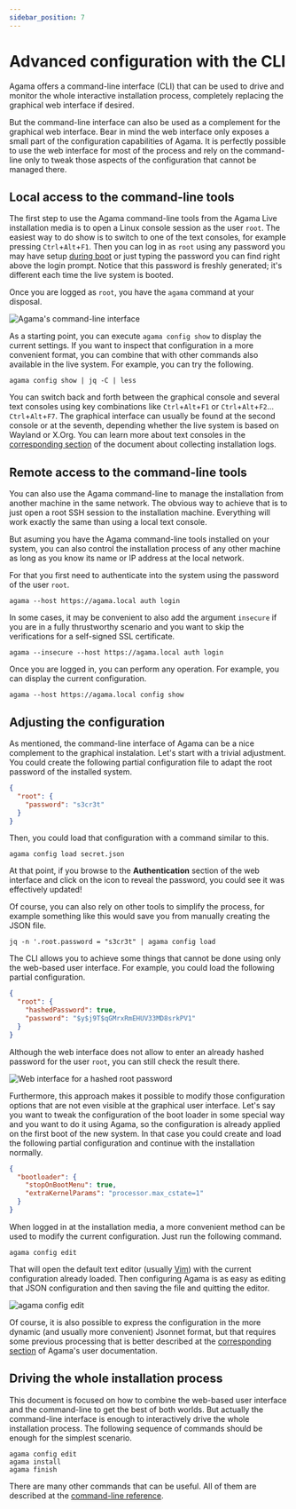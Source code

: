 ```yaml
---
sidebar_position: 7
---
```


# Advanced configuration with the CLI

Agama offers a command-line interface (CLI) that can be used to drive and monitor the whole
interactive installation process, completely replacing the graphical web interface if desired.

But the command-line interface can also be used as a complement for the graphical web interface.
Bear in mind the web interface only exposes a small part of the configuration capabilities of Agama.
It is perfectly possible to use the web interface for most of the process and rely on the
command-line only to tweak those aspects of the configuration that cannot be managed there.

## Local access to the command-line tools

The first step to use the Agama command-line tools from the Agama Live installation media is to open
a Linux console session as the user `root`. The easiest way to do show is to switch to one of the
text consoles, for example pressing `Ctrl`+`Alt`+`F1`. Then you can log in as `root` using any
password you may have setup [during boot](../user/reference/boot_options) or just typing the
password you can find right above the login prompt. Notice that this password is freshly generated;
it's different each time the live system is booted.

Once you are logged as `root`, you have the `agama` command at your disposal.

![Agama's command-line interface](/img/user/cli.png)

As a starting point, you can execute `agama config show` to display the current settings. If you
want to inspect that configuration in a more convenient format, you can combine that with other
commands also available in the live system. For example, you can try the following.

```
agama config show | jq -C | less
```

You can switch back and forth between the graphical console and several text consoles using key
combinations like `Ctrl`+`Alt`+`F1` or `Ctrl`+`Alt`+`F2`...  `Ctrl`+`Alt`+`F7`. The graphical
interface can usually be found at the second console or at the seventh, depending whether the live
system is based on Wayland or X.Org. You can learn more about text consoles in the [corresponding
section](../user/guides/collecting_logs.md#shell) of the document about collecting installation
logs.

## Remote access to the command-line tools

You can also use the Agama command-line to manage the installation from another machine in the same
network. The obvious way to achieve that is to just open a root SSH session to the installation
machine. Everything will work exactly the same than using a local text console.

But asuming you have the Agama command-line tools installed on your system, you can also control the
installation process of any other machine as long as you know its name or IP address at the local
network.

For that you first need to authenticate into the system using the password of the user `root`.

```
agama --host https://agama.local auth login
```

In some cases, it may be convenient to also add the argument `insecure` if you are in a fully
thrustworthy scenario and you want to skip the verifications for a self-signed SSL certificate.

```
agama --insecure --host https://agama.local auth login
```

Once you are logged in, you can perform any operation. For example, you can display the current
configuration.

```
agama --host https://agama.local config show
```

## Adjusting the configuration

As mentioned, the command-line interface of Agama can be a nice complement to the graphical
instalation. Let's start with a trivial adjustment. You could create the following partial
configuration file to adapt the root password of the installed system.

```json
{
  "root": {
    "password": "s3cr3t"
  }
}
```

Then, you could load that configuration with a command similar to this.

```
agama config load secret.json
```

At that point, if you browse to the **Authentication** section of the web interface and click on the
icon to reveal the password, you could see it was effectively updated!

Of course, you can also rely on other tools to simplify the process, for example something like this
would save you from manually creating the JSON file.

```
jq -n '.root.password = "s3cr3t" | agama config load
```

The CLI allows you to achieve some things that cannot be done using only the web-based user
interface. For example, you could load the following partial configuration.

```json
{
  "root": {
    "hashedPassword": true,
    "password": "$y$j9T$qGMrxRmEHUV33MD8srkPV1"
  }
}
```

Although the web interface does not allow to enter an already hashed password for the user `root`,
you can still check the result there.

![Web interface for a hashed root password](/img/user/hashed.png)

Furthermore, this approach makes it possible to modify those configuration options that are not even
visible at the graphical user interface. Let's say you want to tweak the configuration of the boot
loader in some special way and you want to do it using Agama, so the configuration is already
applied on the first boot of the new system. In that case you could create and load the following
partial configuration and continue with the installation normally.

```json
{
  "bootloader": {
    "stopOnBootMenu": true,
    "extraKernelParams": "processor.max_cstate=1"
  }
}
```

When logged in at the installation media, a more convenient method can be used to modify the current
configuration. Just run the following command.

```
agama config edit
```

That will open the default text editor (usually [Vim](https://www.vim.org/)) with the current
configuration already loaded. Then configuring Agama is as easy as editing that JSON configuration
and then saving the file and quitting the editor.

![agama config edit](/img/user/edit.png)

Of course, it is also possible to express the configuration in the more dynamic (and usually more
convenient) Jsonnet format, but that requires some previous processing that is better described at
the [corresponding section](../user/profile/working_with_profiles) of Agama's user documentation.

## Driving the whole installation process

This document is focused on how to combine the web-based user interface and the command-line to get
the best of both worlds. But actually the command-line interface is enough to interactively drive the
whole installation process. The following sequence of commands should be enough for the simplest
scenario.

```
agama config edit
agama install
agama finish
```

There are many other commands that can be useful. All of them are described at the [command-line
reference](../user/reference/cli).

